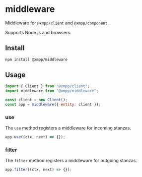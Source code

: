 # middleware

Middleware for `@xmpp/client` and `@xmpp/component`.

Supports Node.js and browsers.

## Install

```sh
npm install @xmpp/middleware
```

## Usage

```js
import { Client } from "@xmpp/client";
import middleware from "@xmpp/middleware";

const client = new Client();
const app = middleware({ entity: client });
```

### use

The `use` method registers a middleware for incoming stanzas.

```js
app.use((ctx, next) => {});
```

### filter

The `filter` method registers a middleware for outgoing stanzas.

```js
app.filter((ctx, next) => {});
```
